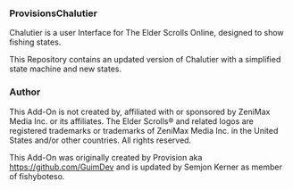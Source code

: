 ### ProvisionsChalutier

Chalutier is a user Interface for The Elder Scrolls Online, designed to show fishing states.

This Repository contains an updated version of Chalutier with a simplified state machine and new states.

### Author
This Add-On is not created by, affiliated with or sponsored by ZeniMax Media Inc. or its affiliates.
The Elder Scrolls® and related logos are registered trademarks or trademarks of ZeniMax Media Inc. in the United States and/or other countries.
All rights reserved.

This Add-On was originally created by Provision aka https://github.com/GuimDev and is updated by Semjon Kerner as member of fishyboteso.
